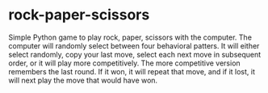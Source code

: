 # rock-paper-scissors

Simple Python game to play rock, paper, scissors with the computer.
The computer will randomly select between four behavioral patters. It will either select randomly, copy your last move, 
select each next move in subsequent order, or it will play more competitively. The more competitive version remembers the last
round. If it won, it will repeat that move, and if it lost, it will next play the move that would have won.
